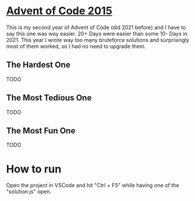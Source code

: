 # [Advent of Code 2015](https://adventofcode.com/2015)

This is my second year of Advent of Code (did 2021 before) and I have to say this one was way easier.
20+ Days were easier than some 10- Days in 2021. This year I wrote way too many bruteforce solutions
and surprisingly most of them worked, so I had no need to upgrade them.

## The Hardest One

TODO

## The Most Tedious One

TODO

## The Most Fun One

TODO

# How to run

Open the project in VSCode and hit "Ctrl + F5" while having one of the "solution.js" open.
